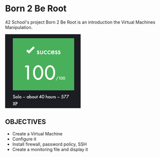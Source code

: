 # Born 2 Be Root

42 School's project Born 2 Be Root is an introduction the Virtual Machines Manipulation.

![Alt Text](score.png)

## OBJECTIVES

- Create a Virtual Machine
- Configure it
- Install firewall, password policy, SSH
- Create a monitoring file and display it
